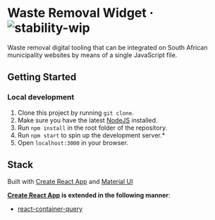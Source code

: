 # Waste Removal Widget &middot; ![stability-wip](https://img.shields.io/badge/stability-work_in_progress-lightgrey.svg)

Waste removal digital tooling that can be integrated on South African municipality websites by means of a single JavaScript file.

## Getting Started

### Local development

1. Clone this project by running `git clone`.
2. Make sure you have the latest [NodeJS](https://nodejs.org/en/) installed.
3. Run `npm install` in the root folder of the repository.
4. Run `npm start` to spin up the development server.*
5. Open `localhost:3000` in your browser.

## Stack

Built with [Create React App](https://github.com/facebook/create-react-app) and [Material UI](https://material-ui.com/)

**[Create React App](https://github.com/facebook/create-react-app) is extended in the following manner**:
  - [react-container-query](https://www.npmjs.com/package/react-container-query)
